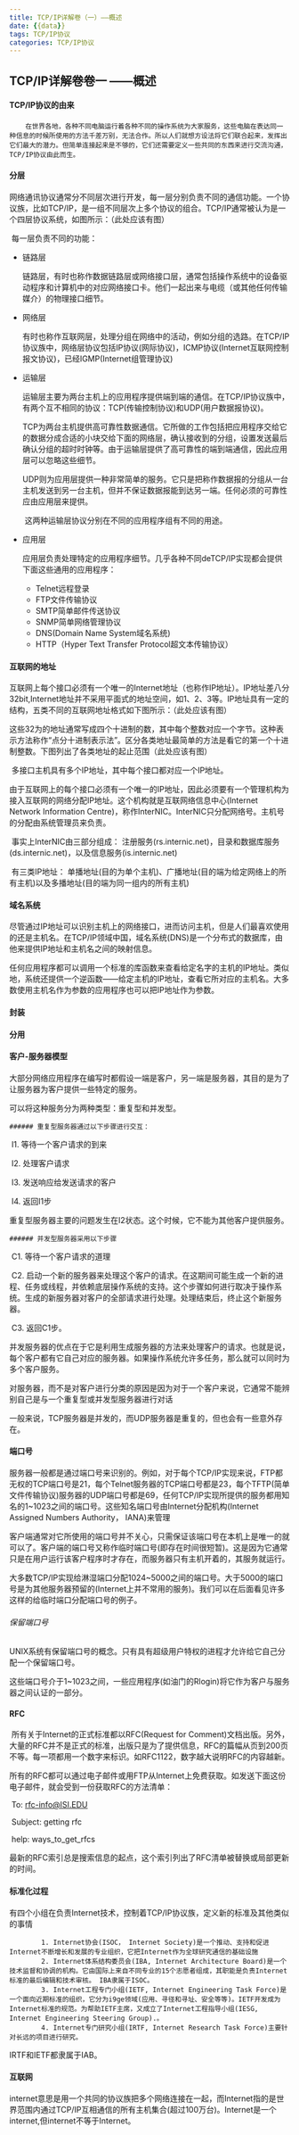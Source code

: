 ```yaml
---
title: TCP/IP详解卷（一）——概述
date: {{data}}
tags: TCP/IP协议
categories: TCP/IP协议
---
```




##  TCP/IP详解卷卷一 ——概述

#### TCP/IP协议的由来

		在世界各地，各种不同电脑运行着各种不同的操作系统为大家服务，这些电脑在表达同一种信息的时候所使用的方法千差万别，无法合作。所以人们就想方设法将它们联合起来，发挥出它们最大的潜力。但简单连接起来是不够的，它们还需要定义一些共同的东西来进行交流沟通，TCP/IP协议由此而生。

<!--more-->

#### 分层

​	网络通讯协议通常分不同层次进行开发，每一层分别负责不同的通信功能。一个协议族，比如TCP/IP，是一组不同层次上多个协议的组合。TCP/IP通常被认为是一个四层协议系统，如图所示：（此处应该有图）

​	每一层负责不同的功能：

 * 链路层

   ​	链路层，有时也称作数据链路层或网络接口层，通常包括操作系统中的设备驱动程序和计算机中的对应网络接口卡。他们一起出来与电缆（或其他任何传输媒介）的物理接口细节。

 * 网络层

   ​	有时也称作互联网层，处理分组在网络中的活动，例如分组的选路。在TCP/IP协议族中，网络层协议包括IP协议(网际协议)，ICMP协议(Internet互联网控制报文协议)，已经IGMP(Internet组管理协议)

 * 运输层

   ​	运输层主要为两台主机上的应用程序提供端到端的通信。在TCP/IP协议族中，有两个互不相同的协议：TCP(传输控制协议)和UDP(用户数据报协议)。

   ​	TCP为两台主机提供高可靠性数据通信。它所做的工作包括把应用程序交给它的数据分成合适的小块交给下面的网络层，确认接收到的分组，设置发送最后确认分组的超时时钟等。由于运输层提供了高可靠性的端到端通信，因此应用层可以忽略这些细节。

   ​	UDP则为应用层提供一种非常简单的服务。它只是把称作数据报的分组从一台主机发送到另一台主机，但并不保证数据报能到达另一端。任何必须的可靠性应由应用层来提供。

   ​	这两种运输层协议分别在不同的应用程序组有不同的用途。

 * 应用层

   ​	应用层负责处理特定的应用程序细节。几乎各种不同deTCP/IP实现都会提供下面这些通用的应用程序：

    - Telnet远程登录
    - FTP文件传输协议
    - SMTP简单邮件传送协议
    - SNMP简单网络管理协议
    - DNS(Domain Name System域名系统)
    - HTTP（Hyper Text Transfer Protocol超文本传输协议）

#### 互联网的地址

​	互联网上每个接口必须有一个唯一的Internet地址（也称作IP地址）。IP地址差八分32bit,Internet地址并不采用平面式的地址空间，如1、2、3等。IP地址具有一定的结构，五类不同的互联网地址格式如下图所示：（此处应该有图）



​	这些32为的地址通常写成四个十进制的数，其中每个整数对应一个字节。这种表示方法称作“点分十进制表示法”。区分各类地址最简单的方法是看它的第一个十进制整数。下图列出了各类地址的起止范围（此处应该有图）

​	多接口主机具有多个IP地址，其中每个接口都对应一个IP地址。

​	由于互联网上的每个接口必须有一个唯一的IP地址，因此必须要有一个管理机构为接入互联网的网络分配IP地址。这个机构就是互联网络信息中心(Internet Network Information Centre)，称作InterNIC。InterNIC只分配网络号。主机号的分配由系统管理员来负责。

​	事实上InterNIC由三部分组成： 注册服务(rs.internic.net)，目录和数据库服务(ds.internic.net)，以及信息服务(is.internic.net)

​	有三类IP地址： 单播地址(目的为单个主机)、广播地址(目的端为给定网络上的所有主机)以及多播地址(目的端为同一组内的所有主机)



#### 域名系统

​	尽管通过IP地址可以识别主机上的网络接口，进而访问主机，但是人们最喜欢使用的还是主机名。在TCP/IP领域中国，域名系统(DNS)是一个分布式的数据库，由他来提供IP地址和主机名之间的映射信息。

​	任何应用程序都可以调用一个标准的库函数来查看给定名字的主机的IP地址。类似地，系统还提供一个逆函数——给定主机的IP地址，查看它所对应的主机名。
​	大多数使用主机名作为参数的应用程序也可以把IP地址作为参数。

#### 封装



#### 分用



#### 客户-服务器模型

大部分网络应用程序在编写时都假设一端是客户，另一端是服务器，其目的是为了让服务器为客户提供一些特定的服务。

可以将这种服务分为两种类型：重复型和并发型。

	###### 重复型服务器通过以下步骤进行交互：

​	I1. 等待一个客户请求的到来

​	I2. 处理客户请求

​	I3. 发送响应给发送请求的客户

​	I4. 返回I1步

重复型服务器主要的问题发生在I2状态。这个时候，它不能为其他客户提供服务。

	###### 并发型服务器采用以下步骤 

​	C1. 等待一个客户请求的道理

​	C2. 启动一个新的服务器来处理这个客户的请求。在这期间可能生成一个新的进程、任务或线程，并依赖底层操作系统的支持。这个步骤如何进行取决于操作系统。生成的新服务器对客户的全部请求进行处理。处理结束后，终止这个新服务器。

​	C3. 返回C1步。

并发服务器的优点在于它是利用生成服务器的方法来处理客户的请求。也就是说，每个客户都有它自己对应的服务器。如果操作系统允许多任务，那么就可以同时为多个客户服务。

​	对服务器，而不是对客户进行分类的原因是因为对于一个客户来说，它通常不能辨别自己是与一个重复型或并发型服务器进行对话

​	一般来说，TCP服务器是并发的，而UDP服务器是重复的，但也会有一些意外存在。





#### 端口号

​	服务器一般都是通过端口号来识别的。例如，对于每个TCP/IP实现来说，FTP都无权的TCP端口号是21，每个Telnet服务器的TCP端口号都是23，每个TFTP(简单文件传输协议)服务器的UDP端口号都是69，任何TCP/IP实现所提供的服务都用知名的1~1023之间的端口号。这些知名端口号由Internet分配机构(Internet Assigned Numbers Authority， IANA)来管理

​	客户端通常对它所使用的端口号并不关心，只需保证该端口号在本机上是唯一的就可以了。客户端的端口号又称作临时端口号(即存在时间很短暂)。这是因为它通常只是在用户运行该客户程序时才存在，而服务器只有主机开着的，其服务就运行。

​	大多数TCP/IP实现给淋湿端口分配1024~5000之间的端口号。大于5000的端口号是为其他服务器预留的(Internet上并不常用的服务)。我们可以在后面看见许多这样的给临时端口分配端口号的例子。

###### 保留端口号

​	UNIX系统有保留端口号的概念。只有具有超级用户特权的进程才允许给它自己分配一个保留端口号。

​	这些端口号介于1~1023之间，一些应用程序(如油门的Rlogin)将它作为客户与服务器之间认证的一部分。



#### RFC

​	所有关于Internet的正式标准都以RFC(Request for Comment)文档出版。另外，大量的RFC并不是正式的标准，出版只是为了提供信息，RFC的篇幅从页到200页不等。每一项都用一个数字来标识。如RFC1122，数字越大说明RFC的内容越新。

​	所有的RFC都可以通过电子邮件或用FTP从Internet上免费获取。如发送下面这份电子邮件，就会受到一份获取RFC的方法清单：

​	To: rfc-info@ISI.EDU

​	Subject: getting rfc

​	help: ways_to_get_rfcs

​	最新的RFC索引总是搜索信息的起点，这个索引列出了RFC清单被替换或局部更新的时间。

#### 标准化过程

有四个小组在负责Internet技术，控制着TCP/IP协议族，定义新的标准及其他类似的事情

     		1. Internet协会(ISOC， Internet Society)是一个推动、支持和促进Internet不断增长和发展的专业组织，它把Internet作为全球研究通信的基础设施
     		2. Internet体系结构委员会(IBA, Internet Architecture Board)是一个技术监督和协调的机构。它由国际上来自不同专业的15个志愿者组成，其职能是负责Internet标准的最后编辑和技术审核。 IBA隶属于ISOC。
     		3. Internet工程专门小组(IETF, Internet Engineering Task Force)是一个面向近期标准的组织，它分为i9ge领域(应用、寻径和寻址、安全等等)。IETF开发成为Internet标准的规范。为帮助IETF主席，又成立了Internet工程指导小组(IESG, Internet Engineering Steering Group).。
     		4. Internet专门研究小组(IRTF, Internet Research Task Force)主要针对长远的项目进行研究。

IRTF和IETF都隶属于IAB。

#### 互联网

​	internet意思是用一个共同的协议族把多个网络连接在一起，而Internet指的是世界范围内通过TCP/IP互相通信的所有主机集合(超过100万台)。Internet是一个internet,但internet不等于Internet。